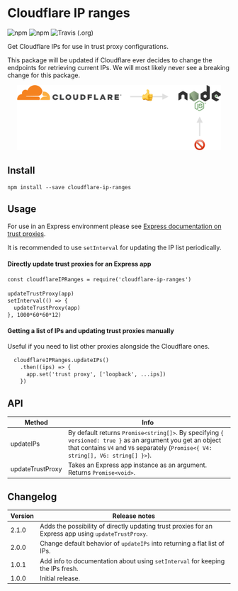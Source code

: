 # Cloudflare IP ranges

![npm](https://img.shields.io/npm/v/cloudflare-ip-ranges.svg)
![npm](https://img.shields.io/npm/dy/cloudflare-ip-ranges.svg)
![Travis (.org)](https://img.shields.io/travis/sampsakuronen/cloudflare-ip-ranges.svg)

Get Cloudflare IPs for use in trust proxy configurations.

This package will be updated if Cloudflare ever decides to change the endpoints for retrieving current IPs. We will most likely never see a breaking change for this package.

<p align="center">
  <img width="460" src="https://github.com/sampsakuronen/cloudflare-ip-ranges/raw/master/README-image.png?raw=true">
</p>

## Install

    npm install --save cloudflare-ip-ranges

## Usage

For use in an Express environment please see [Express documentation on trust proxies](https://expressjs.com/en/guide/behind-proxies.html).

It is recommended to use `setInterval` for updating the IP list periodically.

#### Directly update trust proxies for an Express app

    const cloudflareIPRanges = require('cloudflare-ip-ranges')

    updateTrustProxy(app)
    setInterval(() => {
      updateTrustProxy(app)
    }, 1000*60*60*12)

#### Getting a list of IPs and updating trust proxies manually

Useful if you need to list other proxies alongside the Cloudflare ones.

      cloudflareIPRanges.updateIPs()
        .then((ips) => {
          app.set('trust proxy', ['loopback', ...ips])
        })

## API

Method | Info
------------ | -------------
updateIPs | By default returns `Promise<string[]>`. By specifying `{ versioned: true }` as an argument you get an object that contains `V4` and `V6` separately (`Promise<{ V4: string[], V6: string[] }>`).
updateTrustProxy | Takes an Express app instance as an argument. Returns `Promise<void>`.

## Changelog

Version | Release notes
------------ | -------------
2.1.0 | Adds the possibility of directly updating trust proxies for an Express app using `updateTrustProxy`.
2.0.0 | Change default behavior of `updateIPs` into returning a flat list of IPs.
1.0.1 | Add info to documentation about using `setInterval` for keeping the IPs fresh.
1.0.0 | Initial release.

